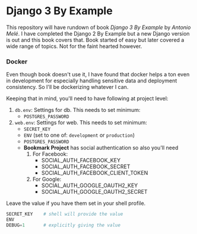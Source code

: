 # Django 3 By Example

This repository will have rundown of book _Django 3 By Example_ by _Antonio Melé_.
I have completed the Django 2 By Example but a new Django version is out and this book covers that.
Book started of easy but later covered a wide range of topics. Not for the faint hearted however.

### Docker

Even though book doesn't use it, I have found that docker helps a ton even in development for especially handling sensitive data and deployment consistency. So I'll be dockerizing whatever I can.

Keeping that in mind, you'll need to have following at project level:

1. `db.env`: Settings for db. This needs to set minimum:
   - `POSTGRES_PASSWORD`
2. `web.env`: Settings for web. This needs to set minimum:
   - `SECRET_KEY`
   - `ENV` (set to one of: `development` or `production`)
   - `POSTGRES_PASSWORD`
   - **Bookmark Project** has social authentication so also you'll need
     1. For Facebook:
        - SOCIAL_AUTH_FACEBOOK_KEY
        - SOCIAL_AUTH_FACEBOOK_SECRET
        - SOCIAL_AUTH_FACEBOOK_CLIENT_TOKEN
     2. For Google:
        - SOCIAL_AUTH_GOOGLE_OAUTH2_KEY
        - SOCIAL_AUTH_GOOGLE_OAUTH2_SECRET

Leave the value if you have them set in your shell profile.

```powershell
SECRET_KEY    # shell will provide the value
ENV
DEBUG=1       # explicitly giving the value
```
